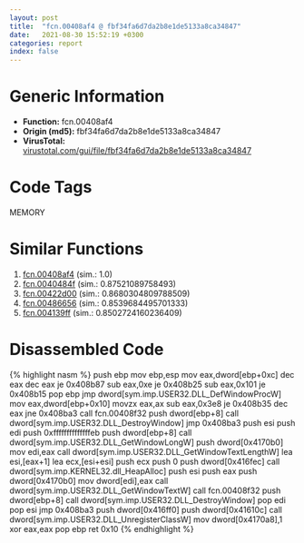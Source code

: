 ```yaml
---
layout: post
title:  "fcn.00408af4 @ fbf34fa6d7da2b8e1de5133a8ca34847"
date:   2021-08-30 15:52:19 +0300
categories: report
index: false
---
```


# Generic Information
- **Function:** fcn.00408af4
- **Origin (md5):** fbf34fa6d7da2b8e1de5133a8ca34847
- **VirusTotal:** [virustotal.com/gui/file/fbf34fa6d7da2b8e1de5133a8ca34847][virustotal_ref]

# Code Tags
<span class="tag" id="MEMORY">MEMORY</span>


# Similar Functions

1. [fcn.00408af4][similar_1_ref] (sim.: 1.0)
2. [fcn.0040484f][similar_2_ref] (sim.: 0.87521089758493)
3. [fcn.00422d00][similar_3_ref] (sim.: 0.8680304809788509)
4. [fcn.00486656][similar_4_ref] (sim.: 0.8539684495701333)
5. [fcn.004139ff][similar_5_ref] (sim.: 0.8502724160236409)


# Disassembled Code

{% highlight nasm %}
push ebp
mov ebp,esp
mov eax,dword[ebp+0xc]
dec eax
dec eax
je 0x408b87
sub eax,0xe
je 0x408b25
sub eax,0x101
je 0x408b15
pop ebp
jmp dword[sym.imp.USER32.DLL_DefWindowProcW]
mov eax,dword[ebp+0x10]
movzx eax,ax
sub eax,0x3e8
je 0x408b35
dec eax
jne 0x408ba3
call fcn.00408f32
push dword[ebp+8]
call dword[sym.imp.USER32.DLL_DestroyWindow]
jmp 0x408ba3
push esi
push edi
push 0xffffffffffffffeb
push dword[ebp+8]
call dword[sym.imp.USER32.DLL_GetWindowLongW]
push dword[0x4170b0]
mov edi,eax
call dword[sym.imp.USER32.DLL_GetWindowTextLengthW]
lea esi,[eax+1]
lea ecx,[esi+esi]
push ecx
push 0
push dword[0x416fec]
call dword[sym.imp.KERNEL32.dll_HeapAlloc]
push esi
push eax
push dword[0x4170b0]
mov dword[edi],eax
call dword[sym.imp.USER32.DLL_GetWindowTextW]
call fcn.00408f32
push dword[ebp+8]
call dword[sym.imp.USER32.DLL_DestroyWindow]
pop edi
pop esi
jmp 0x408ba3
push dword[0x416ff0]
push dword[0x41610c]
call dword[sym.imp.USER32.DLL_UnregisterClassW]
mov dword[0x4170a8],1
xor eax,eax
pop ebp
ret 0x10
{% endhighlight %}


[similar_1_ref]: /report/fcn.00408af4@6f11dca39a331a6e158b2810d4d8234f
[similar_2_ref]: /report/fcn.0040484f@1123b7aa5760238fe93045e585b8234c
[similar_3_ref]: /report/fcn.00422d00@44e1ffcf4e71f4505c09d520fd75f1e4
[similar_4_ref]: /report/fcn.00486656@d96761eb00d2d97e2b6f5ffffed0b46a
[similar_5_ref]: /report/fcn.004139ff@9c2b894b84f59672d8be2e984066f76f
[virustotal_ref]: https://www.virustotal.com/gui/file/fbf34fa6d7da2b8e1de5133a8ca34847